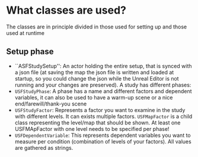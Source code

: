 # What classes are used?

The classes are in principle divided in those used for setting up and those used at runtime

## Setup phase

* ``ASFStudySetup'': An actor holding the entire setup, that is synced with a json file (at saving the map the json file is written and loaded at startup, so you could change the json while the Unreal Editor is not running and your changes are preserved). A study has different phases:
* ``USFStudyPhase``: A phase has a name and different factors and dependent variables, it can also be used to have a warm-up scene or a nice end/farewill/thank-you scene
* ``USFStudyFactor``: Represents a factor you want to examine in the study with different levels. It can exists multiple factors. ``USFMapFactor`` is a child class representing the level/map that should be shown. At least one USFMApFactor with one level needs to be specified per phase!
* ``USFDependentVariable``: This represents dependent variables you want to measure per condition (combination of levels of your factors). All values are gathered as strings.
